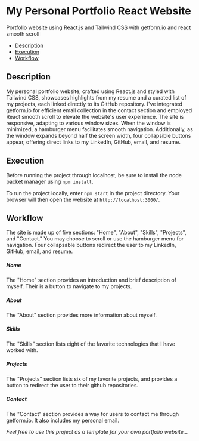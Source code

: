 # My Personal Portfolio React Website
Portfolio website using React.js and Tailwind CSS with getform.io and react smooth scroll

* [Description](https://github.com/BrickFrisbee/my-portfolio-app/blob/main/README.md#description)
* [Execution](https://github.com/BrickFrisbee/my-portfolio-app/blob/main/README.md#Execution)
* [Workflow](https://github.com/BrickFrisbee/my-portfolio-app/blob/main/README.md#workflow)

## Description
My personal portfolio website, crafted using React.js and styled with Tailwind CSS, showcases highlights from my resume and a curated list of my projects, each linked directly to its GitHub repository. I've integrated getform.io for efficient email collection in the contact section and employed React smooth scroll to elevate the website's user experience. The site is responsive, adapting to various window sizes. When the window is minimized, a hamburger menu facilitates smooth navigation. Additionally, as the window expands beyond half the screen width, four collapsible buttons appear, offering direct links to my LinkedIn, GitHub, email, and resume.

## Execution
Before running the project through localhost, be sure to install the node packet manager using `npm install`. 

To run the project locally, enter `npm start` in the project directory. Your browser will then open the website at `http://localhost:3000/`.

## Workflow

The site is made up of five sections: "Home", "About", "Skills", "Projects", and "Contact." You may choose to scroll or use the hamburger menu for navigation. Four collapsable buttons redirect the user to my LinkedIn, GitHub, email, and resume.  

##### Home
The "Home" section provides an introduction and brief description of myself. Their is a button to navigate to my projects. 

##### About
The "About" section provides more information about myself.

##### Skills
The "Skills" section lists eight of the favorite technologies that I have worked with.

##### Projects
The "Projects" section lists six of my favorite projects, and provides a button to redirect the user to their github repositories.

##### Contact
The "Contact" section provides a way for users to contact me through getform.io. It also includes my personal email. 

*Feel free to use this project as a template for your own portfolio website...*
